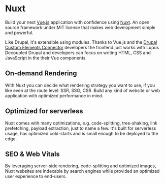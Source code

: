 # Nuxt

Build your next [Vue.js](https://vuejs.org)  application with confidence using [Nuxt](https://nuxt.com). An open source framework under MIT license that makes web development simple and powerful.

Like Drupal, it's extensible using modules.
Thanks to Vue.js and the [Drupal Custom Elements Connector](https://github.com/drunomics/nuxt-module-drupal-ce) developers the frontend just works with Lupus Decoupled Drupal and developers can focus on writing HTML, CSS and JavaScript in the their Vue components.
   
## On-demand Rendering

With Nuxt you can decide what rendering strategy you want to use, if you like even at the route level: SSR, SSG, CSR. Build any kind of website or web application with optimized performance in mind.

## Optimized for serverless

Nuxt comes with many optimizations, e.g. code-splitting, tree-shaking, link prefetching, payload extraction, just to name a few. It's built for serverless usage, has optimized cold-starts and is small enough to be deployed to the edge.

## SEO & Web Vitals

By leveraging server-side rendering, code-splitting and optimized images, Nuxt websites are indexable by search engines while provided an optimized user experience to end-users.
